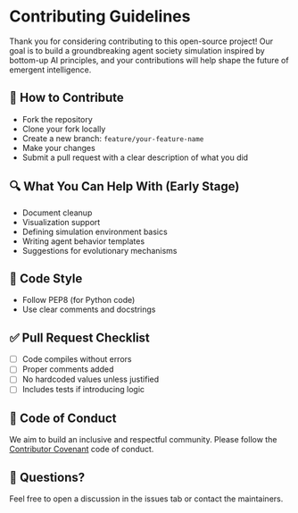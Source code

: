 # Contributing Guidelines

Thank you for considering contributing to this open-source project! Our goal is to build a groundbreaking agent society simulation inspired by bottom-up AI principles, and your contributions will help shape the future of emergent intelligence.

## 📌 How to Contribute
- Fork the repository
- Clone your fork locally
- Create a new branch: `feature/your-feature-name`
- Make your changes
- Submit a pull request with a clear description of what you did

## 🔍 What You Can Help With (Early Stage)
- Document cleanup
- Visualization support
- Defining simulation environment basics
- Writing agent behavior templates
- Suggestions for evolutionary mechanisms

## 📁 Code Style
- Follow PEP8 (for Python code)
- Use clear comments and docstrings

## ✅ Pull Request Checklist
- [ ] Code compiles without errors
- [ ] Proper comments added
- [ ] No hardcoded values unless justified
- [ ] Includes tests if introducing logic

## 🌱 Code of Conduct
We aim to build an inclusive and respectful community. Please follow the [Contributor Covenant](https://www.contributor-covenant.org/) code of conduct.

## 💬 Questions?
Feel free to open a discussion in the issues tab or contact the maintainers.
